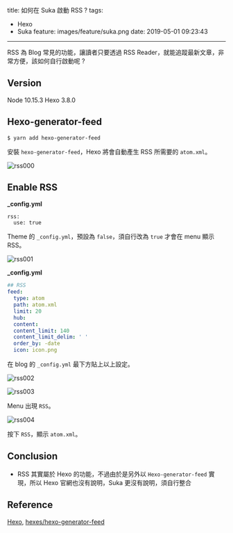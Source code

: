 title: 如何在 Suka 啟動 RSS ?
tags:
  - Hexo
  - Suka
feature: images/feature/suka.png
date: 2019-05-01 09:23:43
---
RSS 為 Blog 常見的功能，讓讀者只要透過 RSS Reader，就能追蹤最新文章，非常方便，該如何自行啟動呢 ?

<!-- more -->

## Version

Node 10.15.3
Hexo 3.8.0

## Hexo-generator-feed

```
$ yarn add hexo-generator-feed
```

安裝 `hexo-generator-feed`，Hexo 將會自動產生 RSS 所需要的 `atom.xml`。

![rss000](/images/suka/rss/rss000.png)

## Enable RSS

**_config.yml**

```ymal
rss:
  use: true
```

Theme 的 `_config.yml`，預設為 `false`，須自行改為 `true` 才會在 menu 顯示 RSS。

![rss001](/images/suka/rss/rss001.png)

**_config.yml**

```yaml
## RSS
feed:
  type: atom
  path: atom.xml
  limit: 20
  hub:
  content:
  content_limit: 140
  content_limit_delim: ' '
  order_by: -date
  icon: icon.png
```

在 blog 的 `_config.yml` 最下方貼上以上設定。

![rss002](/images/suka/rss/rss002.png)

![rss003](/images/suka/rss/rss003.png)

Menu 出現 `RSS`。

![rss004](/images/suka/rss/rss004.png)

按下 `RSS`，顯示 `atom.xml`。

## Conclusion

* RSS 其實屬於 Hexo 的功能，不過由於是另外以 `Hexo-generator-feed` 實現，所以 Hexo 官網也沒有說明，Suka  更沒有說明，須自行整合

## Reference

[Hexo](https://github.com/hexojs), [hexes/hexo-generator-feed](hexes/hexo-generator-feed)